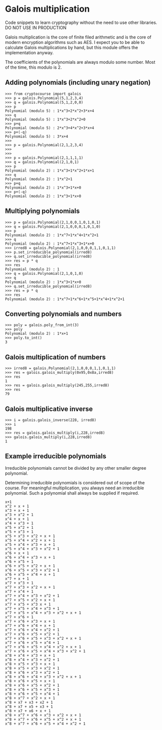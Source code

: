 # Galois multiplication
Code snippets to learn cryptography without the need to use other libraries. DO NOT USE IN PRODUCTION

Galois multiplication is the core of finite filed arithmetic and is the core of modern encryption algorithms such as AES.
I expect you to be able to calculate Galois multiplications by hand, but this module offers the implementation anyway.

The coefficients of the polynomials are always modulo some number. Most of the time, this modulo is 2.

## Adding polynomials (including unary negation)
```
>>> from cryptocourse import galois
>>> p = galois.Polynomial(5,1,2,3,4)
>>> q = galois.Polynomial(5,1,2,0,0)
>>> p
Polynomial (modulo 5) : 1*x^3+2*x^2+3*x+4
>>> q
Polynomial (modulo 5) : 1*x^3+2*x^2+0
>>> p+q
Polynomial (modulo 5) : 2*x^3+4*x^2+3*x+4
>>> p+(-q)
Polynomial (modulo 5) : 3*x+4
>>> 
>>> p = galois.Polynomial(2,1,2,3,4)
>>> 
>>> 
>>> p = galois.Polynomial(2,1,1,1,1)
>>> q = galois.Polynomial(2,1,0,1)
>>> p
Polynomial (modulo 2) : 1*x^3+1*x^2+1*x+1
>>> q
Polynomial (modulo 2) : 1*x^2+1
>>> p+q
Polynomial (modulo 2) : 1*x^3+1*x+0
>>> p+(-q)
Polynomial (modulo 2) : 1*x^3+1*x+0
```
## Multiplying polynomials
```
>>> p = galois.Polynomial(2,1,0,0,1,0,1,0,1)   
>>> q = galois.Polynomial(2,1,0,0,0,1,0,1,0)
>>> p
Polynomial (modulo 2) : 1*x^7+1*x^4+1*x^2+1
>>> q
Polynomial (modulo 2) : 1*x^7+1*x^3+1*x+0
>>> irred8 = galois.Polynomial(2,1,0,0,0,1,1,0,1,1)
>>> p.set_irreducible_polynomial(irred8)
>>> q.set_irreducible_polynomial(irred8)
>>> res = p * q
>>> res
Polynomial (modulo 2) : 1
>>> q = galois.Polynomial(2,1,0,1,0)
>>> q
Polynomial (modulo 2) : 1*x^3+1*x+0
>>> q.set_irreducible_polynomial(irred8)
>>> res = p * q
>>> res
Polynomial (modulo 2) : 1*x^7+1*x^6+1*x^5+1*x^4+1*x^2+1
```
## Converting polynomials and numbers
```
>>> poly = galois.poly_from_int(3)
>>> poly
Polynomial (modulo 2) : 1*x+1
>>> poly.to_int()
3
```
## Galois multiplication of numbers
```
>>> irred8 = galois.Polynomial(2,1,0,0,0,1,1,0,1,1)
>>> res = galois.galois_multiply(0x95,0x8a,irred8)
>>> res
1
>>> res = galois.galois_multiply(245,255,irred8)
>>> res
79
```
## Galois multiplicative inverse
```
>>> i = galois.galois_inverse(228, irred8)
>>> i
198
>>> res = galois.galois_multiply(i,228,irred8)
>>> galois.galois_multiply(i,228,irred8)
1
```
## Example irreducible polynomials
Irreducible polynomials cannot be divided by any other smaller degree polynomial.

Determining irreducible polynomials is considered out of scope of the course. For meaningful multiplication, you always need an irreducible polynomial. Such a polynomial shall always be supplied if required.

```
x+1
x^2 + x + 1
x^3 + x + 1
x^3 + x^2 + 1
x^4 + x + 1
x^4 + x^3 + 1
x^5 + x^2 + 1
x^5 + x^3 + 1
x^5 + x^3 + x^2 + x + 1
x^5 + x^4 + x^2 + x + 1
x^5 + x^4 + x^3 + x + 1
x^5 + x^4 + x^3 + x^2 + 1
x^6 + x + 1
x^6 + x^4 + x^3 + x + 1
x^6 + x^5 + 1
x^6 + x^5 + x^2 + x + 1
x^6 + x^5 + x^3 + x^2 + 1
x^6 + x^5 + x^4 + x + 1
x^7 + x + 1
x^7 + x^3 + 1
x^7 + x^3 + x^2 + x + 1
x^7 + x^4 + 1
x^7 + x^4 + x^3 + x^2 + 1
x^7 + x^5 + x^2 + x + 1
x^7 + x^5 + x^3 x + 1
x^7 + x^5 + x^4 + x^3 + 1
x^7 + x^5 + x^4 + x^3 + x^2 + x + 1
x^7 + x^6 + 1
x^7 + x^6 + x^3 + x + 1
x^7 + x^6 + x^4 + x + 1
x^7 + x^6 + x^4 + x^2 + 1
x^7 + x^6 + x^5 + x^2 + 1
x^7 + x^6 + x^5 + x^3 + x^2 + x + 1
x^7 + x^6 + x^5 + x^4 + 1
x^7 + x^6 + x^5 + x^4 + x^2 + x + 1
x^7 + x^6 + x^5 + x^4 + x^3 + x^2 + 1
x^8 + x^4 + x^3 + x + 1
x^8 + x^4 + x^3 + x^2 + 1
x^8 + x^5 + x^3 + x + 1
x^8 + x^5 + x^3 + x^2 + 1
x^8 + x^6 + x^3 + x^2 + 1
x^8 + x^6 + x^4 + x^3 + x^2 + x + 1
x^8 + x^6 + x^5 + x + 1
x^8 + x^6 + x^5 + x^2 + 1
x^8 + x^6 + x^5 + x^3 + 1
x^8 + x^6 + x^5 + x^4 + 1
x^8 + x^7 + x^2 + x + 1
x^8 + x7 + x3 + x2 + 1
x^8 + x7 + x5 + x3 + 1
x^8 + x7 + x6 + x + 1
x^8 + x^7 + x^6 + x^3 + x^2 + x + 1
x^8 + x^7 + x^6 + x^5 + x^2 + x + 1
x^8 + x^7 + x^6 + x^5 + x^4 + x^2 + 1
```
